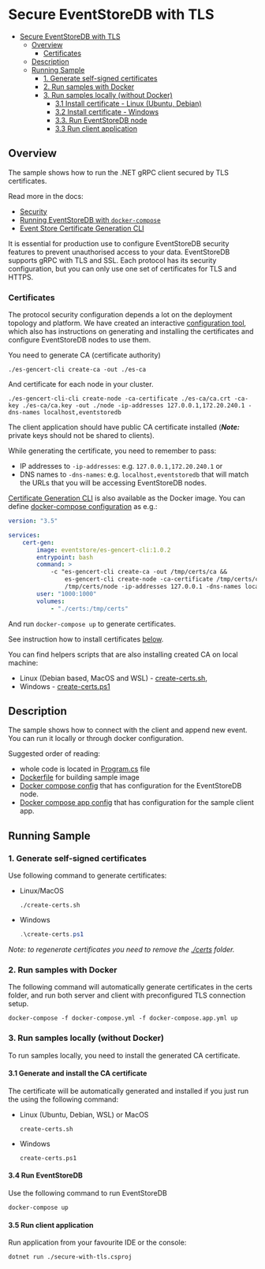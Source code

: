 # Secure EventStoreDB with TLS

- [Secure EventStoreDB with TLS](#secure-eventstoredb-with-tls)
  - [Overview](#overview)
    - [Certificates](#certificates)
  - [Description](#description)
  - [Running Sample](#running-sample)
    - [1. Generate self-signed certificates](#1-generate-self-signed-certificates)
    - [2. Run samples with Docker](#2-run-samples-with-docker)
    - [3. Run samples locally (without Docker)](#3-run-samples-locally-without-docker)
      - [3.1 Install certificate - Linux (Ubuntu, Debian)](#31-install-certificate---linux-ubuntu-debian)
      - [3.2 Install certificate - Windows](#32-install-certificate---windows)
      - [3.3. Run EventStoreDB node](#33-run-eventstoredb-node)
      - [3.3 Run client application](#33-run-client-application)

## Overview

The sample shows how to run the .NET gRPC client secured by TLS certificates.

Read more in the docs:
- [Security](https://developers.eventstore.com/server/v20/server/security/)
- [Running EventStoreDB with `docker-compose`](https://developers.eventstore.com/server/v20/server/installation/docker.html#use-docker-compose)
- [Event Store Certificate Generation CLI](https://github.com/EventStore/es-gencert-cli)

It is essential for production use to configure EventStoreDB security features to prevent unauthorised access to your data.
EventStoreDB supports gRPC with TLS and SSL. Each protocol has its security configuration, but you can only use one set of certificates for TLS and HTTPS.

### Certificates

The protocol security configuration depends a lot on the deployment topology and platform. We have created an interactive [configuration tool](https://github.com/EventStore/es-gencert-cli), which also has instructions on generating and installing the certificates and configure EventStoreDB nodes to use them. 

You need to generate CA (certificate authority)

`./es-gencert-cli create-ca -out ./es-ca`

And certificate for each node in your cluster.

`./es-gencert-cli-cli create-node -ca-certificate ./es-ca/ca.crt -ca-key ./es-ca/ca.key -out ./node -ip-addresses 127.0.0.1,172.20.240.1 -dns-names localhost,eventstoredb`

The client application should have public CA certificate installed (**_Note:_** private keys should not be shared to clients).

While generating the certificate, you need to remember to pass:
- IP addresses to `-ip-addresses`: e.g. `127.0.0.1,172.20.240.1` or 
- DNS names to `-dns-names`: e.g. `localhost,eventstoredb`
that will match the URLs that you will be accessing EventStoreDB nodes.
  
[Certificate Generation CLI](https://github.com/EventStore/es-gencert-cli) is also available as the Docker image. You can define [docker-compose configuration](./docker-compose.generate-certs.yml) as e.g.:

```yaml
version: "3.5"

services:
    cert-gen:
        image: eventstore/es-gencert-cli:1.0.2
        entrypoint: bash
        command: >
            -c "es-gencert-cli create-ca -out /tmp/certs/ca &&
                es-gencert-cli create-node -ca-certificate /tmp/certs/ca/ca.crt -ca-key /tmp/certs/ca/ca.key -out \
                /tmp/certs/node -ip-addresses 127.0.0.1 -dns-names localhost,eventstore"
        user: "1000:1000"
        volumes:
            - "./certs:/tmp/certs"
```

And run `docker-compose up` to generate certificates.

See instruction how to install certificates [below](#3-run-run-samples-locally-without-docker).

You can find helpers scripts that are also installing created CA on local machine:
- Linux (Debian based, MacOS and WSL) - [create-certs.sh](./create-certs.sh),
- Windows - [create-certs.ps1](./create-certs.ps1)

## Description

The sample shows how to connect with the client and append new event. You can run it locally or through docker configuration.

Suggested order of reading:
- whole code is located in [Program.cs](./Program.cs) file
- [Dockerfile](./Dockerfile) for building sample image
- [Docker compose config](./docker-compose.yml) that has configuration for the EventStoreDB node.
- [Docker compose app config](./docker-compose.app.yml) that has configuration for the sample client app.

## Running Sample

### 1. Generate self-signed certificates
Use following command to generate certificates:
- Linux/MacOS
  ```console
  ./create-certs.sh
  ```
- Windows 
  ```powershell
  .\create-certs.ps1
  ```
  
_Note: to regenerate certificates you need to remove the [./certs](./certs) folder._

### 2. Run samples with Docker
The following command will automatically generate certificates in the certs folder, and run both server and client with preconfigured TLS connection setup.

```console
docker-compose -f docker-compose.yml -f docker-compose.app.yml up
```

### 3. Run samples locally (without Docker)
To run samples locally, you need to install the generated CA certificate. 

#### 3.1 Generate and install the CA certificate
The certificate will be automatically generated and installed if you just run the using the following command:

- Linux (Ubuntu, Debian, WSL) or MacOS
  ```console
  create-certs.sh
  ```

- Windows
  ```console
  create-certs.ps1
  ```
  
#### 3.4 Run EventStoreDB

Use the following command to run EventStoreDB 

```console
docker-compose up
```

#### 3.5 Run client application
Run application from your favourite IDE or the console:

```console
dotnet run ./secure-with-tls.csproj
```

